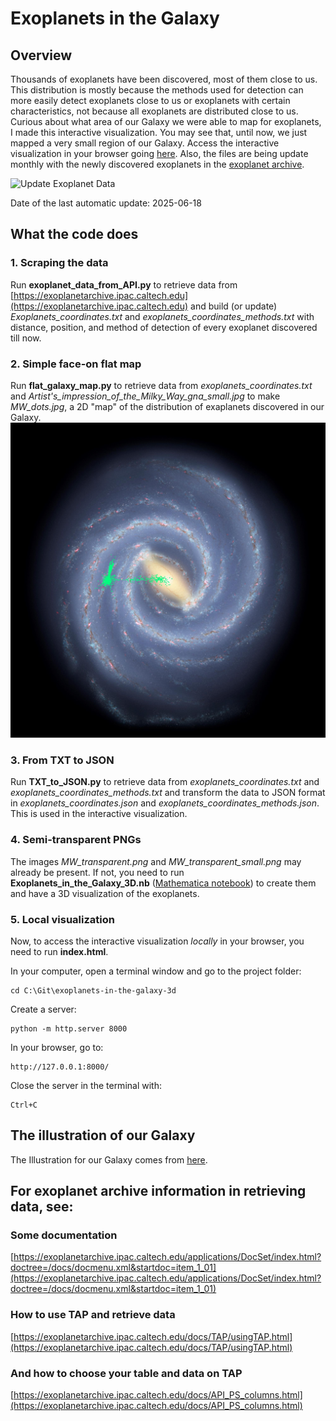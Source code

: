 # Exoplanets in the Galaxy

## Overview
Thousands of exoplanets have been discovered, most of them close to us. This distribution is mostly because the methods used for detection can more easily detect exoplanets close to us or exoplanets with certain characteristics, not because all exoplanets are distributed close to us. Curious about what area of our Galaxy we were able to map for exoplanets, I made this interactive visualization. You may see that, until now, we just mapped a very small region of our Galaxy.
Access the interactive visualization in your browser going [here](https://ferdesmello.github.io/exoplanets-in-the-galaxy-3d/). Also, the files are being update monthly with the newly discovered exoplanets in the [exoplanet archive](https://exoplanetarchive.ipac.caltech.edu/). 

![Update Exoplanet Data](https://github.com/ferdesmello/exoplanets-in-the-galaxy-3d/actions/workflows/update.yml/badge.svg)

Date of the last automatic update: <!--LAST_UPDATE-->2025-06-18<!--END_LAST_UPDATE-->

## What the code does

### 1. Scraping the data
Run **exoplanet_data_from_API.py** to retrieve data from [https://exoplanetarchive.ipac.caltech.edu](https://exoplanetarchive.ipac.caltech.edu) and build (or update) _Exoplanets_coordinates.txt_ and _exoplanets_coordinates_methods.txt_ with distance, position, and method of detection of every exoplanet discovered till now.

### 2. Simple face-on flat map
Run **flat_galaxy_map.py** to retrieve data from _exoplanets_coordinates.txt_ and _Artist's_impression_of_the_Milky_Way_gna_small.jpg_ to make _MW_dots.jpg_, a 2D "map" of the distribution of exaplanets discovered in our Galaxy.
![Representation of the positions of the discovered exoplanets in our Galaxy.](/MW_dots.jpg)

### 3. From TXT to JSON
Run **TXT_to_JSON.py** to retrieve data from _exoplanets_coordinates.txt_ and _exoplanets_coordinates_methods.txt_ and transform the data to JSON format in _exoplanets_coordinates.json_ and _exoplanets_coordinates_methods.json_. This is used in the interactive visualization.

### 4. Semi-transparent PNGs
The images _MW_transparent.png_ and _MW_transparent_small.png_ may already be present. If not, you need to run **Exoplanets_in_the_Galaxy_3D.nb** ([Mathematica notebook](https://www.wolfram.com/notebooks/)) to create them and have a 3D visualization of the exoplanets.

### 5. Local visualization
Now, to access the interactive visualization _locally_ in your browser, you need to run **index.html**.

In your computer, open a terminal window and go to the project folder:
```console
cd C:\Git\exoplanets-in-the-galaxy-3d
```
Create a server:
```console
python -m http.server 8000
```
In your browser, go to:
```console
http://127.0.0.1:8000/
```
Close the server in the terminal with:
```console
Ctrl+C
```

## The illustration of our Galaxy
The Illustration for our Galaxy comes from [here](https://www.eso.org/public/images/eso1339g/).

## For exoplanet archive information in retrieving data, see:
### Some documentation
[https://exoplanetarchive.ipac.caltech.edu/applications/DocSet/index.html?doctree=/docs/docmenu.xml&startdoc=item_1_01](https://exoplanetarchive.ipac.caltech.edu/applications/DocSet/index.html?doctree=/docs/docmenu.xml&startdoc=item_1_01)
### How to use TAP and retrieve data
[https://exoplanetarchive.ipac.caltech.edu/docs/TAP/usingTAP.html](https://exoplanetarchive.ipac.caltech.edu/docs/TAP/usingTAP.html)
### And how to choose your table and data on TAP
[https://exoplanetarchive.ipac.caltech.edu/docs/API_PS_columns.html](https://exoplanetarchive.ipac.caltech.edu/docs/API_PS_columns.html)
